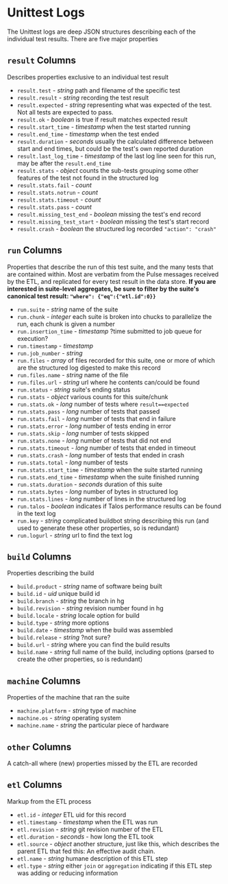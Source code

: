 
Unittest Logs 
=============

The Unittest logs are deep JSON structures describing each of the individual test results.  There are five major properties

`result` Columns
----------------

Describes properties exclusive to an individual test result

* `result.test` - *string* path and filename of the specific test
* `result.result` - *string* recording the test result
* `result.expected` - *string* representing what was expected of the test.  Not all tests are expected to pass.
* `result.ok` - *boolean* is true if result matches expected result 
* `result.start_time` -  *timestamp* when the test started running  
* `result.end_time` - *timestamp* when the test ended
* `result.duration` - *seconds* usually the calculated difference between start and end times, but could be the test's own reported duration
* `result.last_log_time` - *timestamp* of the last log line seen for this run, may be after the `result.end_time`
* `result.stats` - *object* counts the sub-tests grouping some other features of the test not found in the structured log
* `result.stats.fail` - *count*
* `result.stats.notrun` - *count*
* `result.stats.timeout` - *count*
* `result.stats.pass` - *count*
* `result.missing_test_end` - *boolean* missing the test's end record
* `result.missing_test_start` - *boolean* missing the test's start record
* `result.crash` - *boolean* the structured log recorded `"action": "crash"`

`run` Columns
-------------

Properties that describe the run of this test suite, and the many tests that are contained within.  Most are verbatim from the Pulse messages received by the ETL, and replicated for every test result in the data store.  **If you are interested in suite-level aggregates, be sure to filter by the suite's canonical test result: `"where": {"eq":{"etl.id":0}}`**

* `run.suite` - *string* name of the suite
* `run.chunk` - *integer* each suite is broken into chucks to parallelize the run, each chunk is given a number
* `run.insertion_time` - *timestamp* ?time submitted to job queue for execution?
* `run.timestamp` - *timestamp*
* `run.job_number` - *string* 
* `run.files` - *array* of files recorded for this suite, one or more of which are the structured log digested to make this record 
* `run.files.name` - *string* name of the file
* `run.files.url` - *string* url where he contents can/could be found
* `run.status` - *string* suite's ending status
* `run.stats` - *object* various counts for this suite/chunk
* `run.stats.ok` - *long* number of tests where `result==expected`
* `run.stats.pass` - *long* number of tests that passed
* `run.stats.fail` - *long* number of tests that end in failure
* `run.stats.error` - *long* number of tests ending in error
* `run.stats.skip` - *long* number of tests skipped
* `run.stats.none` - *long* number of tests that did not end 
* `run.stats.timeout` - *long* number of tests that ended in timeout
* `run.stats.crash` - *long* number of tests that ended in crash
* `run.stats.total` - *long* number of tests
* `run.stats.start_time` - *timestamp* when the suite started running 
* `run.stats.end_time` - *timestamp* when the suite finished running
* `run.stats.duration` - *seconds* duration of this suite 
* `run.stats.bytes` - *long* number of bytes in structured log
* `run.stats.lines` - *long* number of lines in the structured log
* `run.talos` - *boolean* indicates if Talos performance results can be found in the text log
* `run.key` - *string* complicated buildbot string describing this run (and used to generate these other properties, so is redundant)
* `run.logurl` - *string* url to find the text log

`build` Columns
---------------

Properties describing the build 


* `build.product` - *string* name of software being built
* `build.id` - *uid* unique build id
* `build.branch` - *string* the branch in hg
* `build.revision` - *string* revision number found in hg
* `build.locale` - *string* locale option for build
* `build.type` - *string* more options
* `build.date` - *timestamp* when the build was assembled
* `build.release` - *string* ?not sure?
* `build.url` - *string* where you can find the build results
* `build.name` - *string* full name of the build, including options (parsed to create the other properties, so is redundant)


`machine` Columns
-----------------

Properties of the machine that ran the suite

* `machine.platform` - *string* type of machine 
* `machine.os` - *string* operating system 
* `machine.name` - *string* the particular piece of hardware 


`other` Columns
---------------

A catch-all where (new) properties missed by the ETL are recorded 

`etl` Columns
-------------

Markup from the ETL process

* `etl.id` - *integer* ETL uid for this record
* `etl.timestamp` - *timestamp* when the ETL was run 
* `etl.revision` - *string* git revision number of the ETL
* `etl.duration` - *seconds* - how long the ETL took
* `etl.source` - *object* another structure, just like this, which describes the parent ETL that fed this:  An effective audit chain.
* `etl.name` - *string* humane description of this ETL step 
* `etl.type` - *string* either `join` or `aggregation` indicating if this ETL step was adding or reducing information
